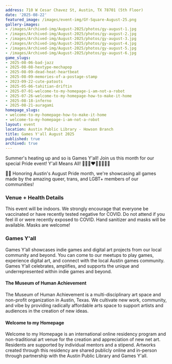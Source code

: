 ```yaml
---
address: 710 W Cesar Chavez St, Austin, TX 78701 (5th Floor)
date: '2025-08-22'
featured_image: /images/event-img/GY-Square-August-25.png
gallery-images:
- /images/Archived-img/August-2025/photos/gy-august-1.jpg
- /images/Archived-img/August-2025/photos/gy-august-2.jpg
- /images/Archived-img/August-2025/photos/gy-august-3.jpg
- /images/Archived-img/August-2025/photos/gy-august-4.jpg
- /images/Archived-img/August-2025/photos/gy-august-5.jpg
- /images/Archived-img/August-2025/photos/gy-august-6.jpg
game_slugs:
- 2025-08-06-bad-jazz
- 2025-08-08-hextype-mechapop
- 2025-08-09-dead-heat-heartbeat
- 2025-08-09-memories-of-a-postage-stamp
- 2023-09-22-cute-patoots
- 2025-05-06-tahitian-driftin
- 2025-07-01-welcome-to-my-homepage-i-am-not-a-robot
- 2025-07-26-welcome-to-my-homepage-how-to-make-it-home
- 2025-08-18-inferno
- 2025-08-21-auragami
homepage_slugs:
- welcome-to-my-homepage-how-to-make-it-home
- welcome-to-my-homepage-i-am-not-a-robot
layout: event
location: Austin Public Library - Howson Branch
title: Games Y'all August 2025
published: true
archived: true
---
```




Summer's heating up and so is Games Y'all! Join us this month for our special Pride event! Y'all Means All! 🖤🤎🤍❤️🧡💛💚💙💜

🏳️‍🌈 Honoring Austin's August Pride month, we're showcasing all games made by the amazing queer, trans, and LGBT+ members of our communities!

### Venue + Health Details

This event will be indoors. We strongly encourage that everyone be vaccinated or have recently tested negative for COVID. Do not attend if you feel ill or were recently exposed to COVID. Hand sanitizer and masks will be available. Masks are welcome!

### Games Y'all

Games Y’all showcases indie games and digital art projects from our local community and beyond. You can come to our meetups to play games, experience digital art, and connect with the local Austin games community. Games Y’all celebrates, amplifies, and supports the unique and underrepresented within indie games and beyond.

#### The Museum of Human Achievement

The Museum of Human Achievement is a multi-disciplinary art space and non-profit organization in Austin, Texas. We cultivate new work, community, and vibe by providing radically affordable arts space to support artists and audiences in the creation of new ideas.

#### Welcome to my Homepage

Welcome to my Homepage is an international online residency program and non-traditional art venue for the creation and appreciation of new net art. Residents are supported by individual mentors and a stipend. Artworks created through this residency are shared publicly online and in-person through partnership with the Austin Public Library and Games Y'all.
